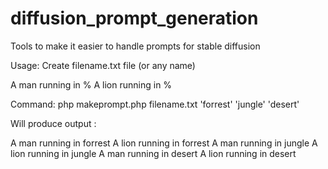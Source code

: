 # diffusion_prompt_generation
Tools to make it easier to handle prompts for stable diffusion

Usage: 
Create filename.txt file (or any name)

A man running in %
A lion running in %

Command:
php makeprompt.php filename.txt 'forrest' 'jungle' 'desert'

Will produce output :

A man running in forrest
A lion running in forrest
A man running in jungle
A lion running in jungle
A man running in desert
A lion running in desert


